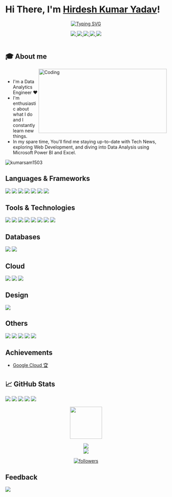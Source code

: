 # Hi There, I'm [Hirdesh Kumar Yadav](https://www.linkedin.com/in/hirdesh-kumar-yadav/)!<!--[<a href="https://<name>.github.io/My_Portfolio/">KUMARSAM1503</a>]  <img src="https://github.com/TheDudeThatCode/TheDudeThatCode/blob/master/Assets/Hi.gif" width="29px"> -->
<!--# Hey There <img src="https://github.com/TheDudeThatCode/TheDudeThatCode/blob/master/Assets/Hi.gif" width="29px"> I'm [Hirdesh Kumar Yadav](https://www.linkedin.com/in/hirdesh-kumar-yadav/)! -->
<div align="center">
 
[![Typing SVG](https://readme-typing-svg.herokuapp.com?font=Robot-Bold&size=30&color=fff&center=true&vCenter=true&width=900&height=110&lines=Data+Visualization+Specialist;Passionate+DevOps;Passionate+Web+Developer;Data+Analyst+with+Expertise+in+Power+BI;Freelancer)](https://git.io/typing-svg)

<a href="https://www.linkedin.com/in/hirdesh-kumar-yadav/">
  <img src="https://img.shields.io/badge/LinkedIn-0077B5?style=for-the-badge&logo=linkedin&logoColor=white" /> 
 </a> 
<a href="mailto:hirdeshb54@gmail.com">
  <img src="https://img.shields.io/badge/Gmail-D14836?style=for-the-badge&logo=gmail&logoColor=white"   />
</a>
<!--<a href="https://twitter.com/thevikram_seth">
  <img src="https://img.shields.io/badge/Twitter-1DA1F2?style=for-the-badge&logo=twitter&logoColor=white"   />
</a>-->
<a href="https://www.instagram.com/kumarhirdesh15/">
  <img src="https://img.shields.io/badge/Instagram-cd486b?style=for-the-badge&logo=instagram&logoColor=white" />
</a>
<!--<a href="https://us05web.zoom.us/profile">
  <img src="https://img.shields.io/badge/Zoom-2D8CFF?style=for-the-badge&logo=zoom&logoColor=white" />
</a>-->
<a href="https://www.youtube.com/@technonature80">
	<img src="https://img.shields.io/badge/YouTube-FF0000?style=for-the-badge&logo=youtube&logoColor=white" />
</a>
<a href="https://www.facebook.com/hirdeshkumar.yadav.73/">
  <img src="https://img.shields.io/badge/Facebook-316FF6?style=for-the-badge&logo=facebook&logoColor=white" />
</a>

<!--<a href="WhatsApp user">
  <img srec="https://img.shields.io/badge/WhatsApp-25D366?style=for-the-badge&logo=whatsapp&logoColor=white" />
</a>-->
    
<!--<a href="https://www.buymeacoffee.com/iamvikramkumar5">
	<img src="https://img.shields.io/badge/Buy_Me_A_Coffee-FFDD00?style=for-the-badge&logo=buy-me-a-coffee&logoColor=black" />
</a>-->
</div>
<br>

## 🎓 About me
<img align="right" alt="Coding" width="400" height="200" src="https://user-images.githubusercontent.com/31332352/119162644-9ec37580-ba28-11eb-8e73-b76149197a1e.gif"><br>
- I'm a Data Analytics Engineer ❤️
- I'm enthusiastic about what I do and I constantly learn new things. 
- In my spare time, You'll find me staying up-to-date with Tech News, exploring Web Development, and diving into Data Analysis using Microsoft Power BI and Excel.
<p align="left"> <img src="https://komarev.com/ghpvc/?username=kumarsam1503&label=Profile%20views&color=0e75b6&style=flat" alt="kumarsam1503" /> </p>

<!-- ##  ✔ Technologies  -->

<!-- ### Languages⚡
<img src="https://img.shields.io/badge/Python-FFD43B?style=for-the-badge&logo=python&logoColor=darkgreen" /> <img src="https://img.shields.io/badge/Java-ED8B00?style=for-the-badge&logo=java&logoColor=white" />
 -->
## Languages & Frameworks
<img src="https://img.shields.io/badge/HTML5-E34F26?style=for-the-badge&logo=html5&logoColor=white" /> <img src="https://img.shields.io/badge/CSS3-1572B6?style=for-the-badge&logo=css3&logoColor=white" /> <img src="https://img.shields.io/badge/JavaScript-323330?style=for-the-badge&logo=javascript&logoColor=F7DF1E" /> <img src="https://img.shields.io/badge/java-%23ED8B00.svg?style=for-the-badge&logo=openjdk&logoColor=white" /> <img src="https://img.shields.io/badge/c++-%2300599C.svg?style=for-the-badge&logo=c%2B%2B&logoColor=white"/>  <img src="https://img.shields.io/badge/Python-FFD43B?style=for-the-badge&logo=python&logoColor=blue" /> <img src="https://img.shields.io/badge/r-%23276DC3.svg?style=for-the-badge&logo=r&logoColor=white" /> <!--<img src="https://img.shields.io/badge/Django-092E20?style=for-the-badge&logo=django&logoColor=green" />--> <!-- <img src="https://img.shields.io/badge/express.js-%23404d59.svg?style=for-the-badge&logo=express&logoColor=%2361DAFB" />--> <!-- <img src="https://img.shields.io/badge/react-%2320232a.svg?style=for-the-badge&logo=react&logoColor=%2361DAFB"  />--> <!--<img src="https://img.shields.io/badge/node.js-6DA55F?style=for-the-badge&logo=node.js&logoColor=white"/> <img src="https://img.shields.io/badge/WordPress-%23117AC9.svg?style=for-the-badge&logo=WordPress&logoColor=white" /> -->  

## Tools & Technologies
<img src="https://img.shields.io/badge/Microsoft_Excel-217346?style=for-the-badge&logo=microsoft-excel&logoColor=white" /> <img src="https://img.shields.io/badge/Microsoft_Power_BI-%2300599C.svg?style=for-the-badge&logo=microsoft-pbi&logoColor=white"/> <img src="https://img.shields.io/badge/WebStorm-000000?style=for-the-badge&logo=WebStorm&logoColor=white" /> <img src="https://img.shields.io/badge/RStudio-4285F4?style=for-the-badge&logo=rstudio&logoColor=white" /> <img src="https://img.shields.io/badge/PyCharm-000000.svg?&style=for-the-badge&logo=PyCharm&logoColor=white" /> <img src="https://img.shields.io/badge/jupyter-%23FA0F00.svg?style=for-the-badge&logo=jupyter&logoColor=white" /> <img src="https://img.shields.io/badge/Android-3DDC84?style=for-the-badge&logo=android&logoColor=white" /> <img src="https://img.shields.io/badge/IntelliJ_IDEA-000000.svg?style=for-the-badge&logo=intellij-idea&logoColor=white" />

## Databases
<img src="https://img.shields.io/badge/mysql-%2300f.svg?style=for-the-badge&logo=mysql&logoColor=white"/> <img src="https://img.shields.io/badge/MongoDB-%234ea94b.svg?style=for-the-badge&logo=mongodb&logoColor=white" /> <!-- <img src="https://img.shields.io/badge/Firebase-039BE5?style=for-the-badge&logo=Firebase&logoColor=white" /> -->

## Cloud
<img src="https://img.shields.io/badge/Amazon_AWS-232F3E?style=for-the-badge&logo=amazon-aws&logoColor=yellow" /> <img src="https://img.shields.io/badge/GoogleCloud-%234285F4.svg?style=for-the-badge&logo=google-cloud&logoColor=white"/> <img src="https://img.shields.io/badge/azure-%230072C6.svg?style=for-the-badge&logo=microsoftazure&logoColor=white"/>

## Design
<!--<img src="https://img.shields.io/badge/figma-%23F24E1E.svg?style=for-the-badge&logo=figma&logoColor=white" />--> <img src="https://img.shields.io/badge/Canva-%2300C4CC.svg?style=for-the-badge&logo=Canva&logoColor=white" />


## Others
<img src="https://img.shields.io/badge/Docker-2CA5E0?style=for-the-badge&logo=docker&logoColor=white"> <img src="https://img.shields.io/badge/Git-F05032?style=for-the-badge&logo=git&logoColor=white"> <img src="https://img.shields.io/badge/GitHub-100000?style=for-the-badge&logo=github&logoColor=white"> <img src="https://img.shields.io/badge/Linux-FCC624?style=for-the-badge&logo=linux&logoColor=black" /> <img src="https://img.shields.io/badge/terraform-%235835CC.svg?style=for-the-badge&logo=terraform&logoColor=white" /> 

## Achievements
<!-- - [Microsoft Azure Badges 📛](https://learn.microsoft.com/en-us/users/vikramkumar5/) <br> 
- [Microsoft Azure Trophies 🏆](https://learn.microsoft.com/en-us/users/vikramkumar5/) <br> -->
- [Google Cloud 🏆 ](https://www.cloudskillsboost.google/public_profiles/66aaa14e-9257-4292-a352-9236b67dbfec) <br>


<!-- ## Certification 🎓

- [HashiCorp Certified: Terraform Associate (002)](--link -- ) <br> <br> -->

## 📈 GitHub Stats

[![](https://github-profile-summary-cards.vercel.app/api/cards/profile-details?username=kumarsam1503&theme=tokyonight)](https://github.com/vn7n24fzkq/github-profile-summary-cards) [![](https://github-profile-summary-cards.vercel.app/api/cards/repos-per-language?username=kumarsam1503&theme=tokyonight)](https://github.com/vn7n24fzkq/github-profile-summary-cards) [![](https://github-profile-summary-cards.vercel.app/api/cards/most-commit-language?username=kumarsam1503&theme=tokyonight)](https://github.com/vn7n24fzkq/github-profile-summary-cards)      ![](https://github-profile-summary-cards.vercel.app/api/cards/stats?username=kumarsam1503&theme=tokyonight)  [![](https://github-profile-summary-cards.vercel.app/api/cards/productive-time?username=kumarsam1503&theme=tokyonight)](https://github.com/vn7n24fzkq/github-profile-summary-cards)




<!--🏆TROPHYGIF-->
<p align="center">
<img src="https://media.tenor.com/0ENB5HuTH0gAAAAi/trophy-beker.gif"  width="100px" height="100px"></p>
  
<!--🏆TROPHY / 🌐WEBSITE: https://github.com/ryo-ma/github-profile-trophy -->
<div align="center">
<img src="https://github-profile-trophy.vercel.app/?username=kumarsam1503&theme=matrix&no-bg=true&no-frame=true&row=1&column=4&title=MultiLanguage,Commits,Followers,PullRequest">
 </div>

<div align="center">
<img src="https://github-profile-trophy.vercel.app/?username=kumarsam1503&theme=matrix&no-bg=true&no-frame=true&row=1&column=4&title=Repositories,Issues,Organizations,Stars">
 </div>

 <!--👨‍💻STACKOVERFLOW / 🌐WEBSITE: https://github.com/omidnikrah/github-readme-stackoverflow -->
<p align="center">
<a href="https://camo.githubusercontent.com/30c44016d9071a2853f6717d5a75e9ee1b97800d7c5ce8be5f5c87c71b0fcdf9/68747470733a2f2f6769746875622d726561646d652d737461636b6f766572666c6f772e76657263656c2e6170702f3f7573657249443d3134363032393135267468656d653d6461726b">
</a>

<!--📛BADGES / 🌐WEBSITE: https://github.com/DenverCoder1/custom-icon-badges && https://github.com/idealclover/GitHub-Star-Counter -->
<!--<p align="center">
  <a href="https://github.com/kumarsam1503?tab=stars&sort=stargazers">
    <img alt="total stars" title="Total stars on GitHub" src="https://custom-icon-badges.demolab.com/badge/dynamic/json?logo=star&color=55960c&labelColor=488207&label=Stars&style=for-the-badge&query=%24.stars&url=https://api.github-star-counter.workers.dev/user/kumarsam1503"/>
  </a>-->
<a href="https://github.com/kumarsam1503?tab=followers">
    <img alt="followers" title="Follow me on GitHub" src="https://custom-icon-badges.herokuapp.com/github/followers/kumarsam1503?color=23960c&labelColor=188207&style=for-the-badge&logo=person-add&label=Followers&logoColor=white"/>
</a>

## Feedback
<img src="https://img.shields.io/badge/Ask%20me-anything-1abc9c.svg?style=for-the-badge&logo=feedback&logoColor=white" />
